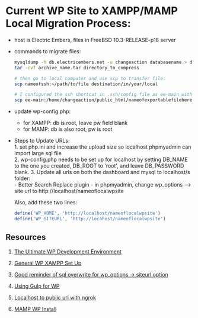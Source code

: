 # Current WP Site to XAMPP/MAMP Local Migration Process:  
- host is Electric Embers, files in FreeBSD 10.3-RELEASE-p18 server     
- commands to migrate files:  

  ```bash
  mysqldump -h db.electricembers.net -u changeaction databasename > dumpfilename.sql  
  tar -cvf archive_name.tar directory_to_compress  
  
  # then go to local computer and use scp to transfer file:  
  scp nameofssh:~/path/to/file destination/in/your/local  
  
  # I configured the ssh shortcut in .ssh/config file as ee-main with specific port number
  scp ee-main:/home/changeaction/public_html/nameofexportablefilehere /Users/akh/Desktop  
  
  ``` 

- update wp-config.php: 
    - for XAMPP: db is root, leave pw field blank  
    - for MAMP: db is also root, pw is root  
  
 - Steps to Update URLs:  
    	1. set php.ini and increase the upload size so localhost phpmyadmin can import large sql file  
    	2. wp-config.php needs to be set up for localhost by setting DB_NAME to the one you created, DB_ROOT to 'root', and leave DB_PASSWORD blank. 
      3. Update all urls on both the dashboard and mysql to localhost/s folder:  
        - Better Search Replace plugin
        - in phpmyadmin, change wp_options --> site url to http://localhost/nameoflocalwpsite  
    
    Also, add these two lines:  
    ```php
    define('WP_HOME', 'http://localhost/nameoflocalwpsite')
    define('WP_SITEURL', 'http://locahost/nameoflocalwpsite')
    ```

## Resources  

1. [The Ultimate WP Development Environment](https://premium.wpmudev.org/blog/ultimate-wordpress-development-environment/)

2. [General WP XAMPP Set Up](https://premium.wpmudev.org/blog/setting-up-xampp/)

3. [Good reminder of sql overwrite for wp_options -> siteurl option](https://managewp.com/how-to-create-a-local-copy-of-a-live-wordpress-site)

4. [Using Gulp for WP](https://premium.wpmudev.org/blog/gulp-for-wordpress/)

5. [Localhost to public url with ngrok](https://ngrok.com/)   

6. [MAMP WP Install](https://skillcrush.com/2015/04/14/install-wordpress-mac/)

